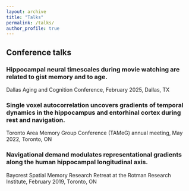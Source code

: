 ```yaml
---
layout: archive
title: "Talks"
permalink: /talks/
author_profile: true
---
```


## Conference talks
### Hippocampal neural timescales during movie watching are related to gist memory and to age. 
Dallas Aging and Cognition Conference, February 2025, Dallas, TX

### Single voxel autocorrelation uncovers gradients of temporal dynamics in the hippocampus and entorhinal cortex during rest and navigation. 
Toronto Area Memory Group Conference (TAMeG) annual meeting, May 2022, Toronto, ON

### Navigational demand modulates representational gradients along the human hippocampal longitudinal axis. 
Baycrest Spatial Memory Research Retreat at the Rotman Research Institute, February 2019, Toronto, ON


